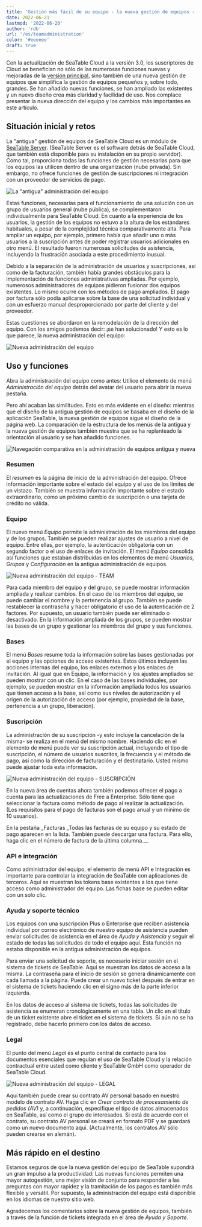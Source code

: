 ```yaml
---
title: 'Gestión más fácil de su equipo - la nueva gestión de equipos - SeaTable'
date: 2022-06-21
lastmod: '2022-06-20'
author: 'rdb'
url: '/es/teamadministration'
color: '#eeeeee'
draft: true
---
```


Con la actualización de SeaTable Cloud a la versión 3.0, los suscriptores de Cloud se benefician no sólo de las numerosas funciones nuevas y mejoradas de la [versión principal](/es/seatable-release-3-0), sino también de una nueva gestión de equipos que simplifica la gestión de equipos pequeños y, sobre todo, grandes. Se han añadido nuevas funciones, se han ampliado las existentes y un nuevo diseño crea más claridad y facilidad de uso. Nos complace presentar la nueva dirección del equipo y los cambios más importantes en este artículo.

## Situación inicial y retos

La "antigua" gestión de equipos de SeaTable Cloud es un módulo de [SeaTable Server](/es/on-premises/?lang=auto/). (SeaTable Server es el software detrás de SeaTable Cloud, que también está disponible para su instalación en su propio servidor). Como tal, proporciona todas las funciones de gestión necesarias para que los equipos las utilicen dentro de una organización (nube privada). Sin embargo, no ofrece funciones de gestión de suscripciones ni integración con un proveedor de servicios de pago.

![La "antigua" administración del equipo](https://seatable.io/wp-content/uploads/2022/06/TeamAdministration_old.png)

Estas funciones, necesarias para el funcionamiento de una solución con un grupo de usuarios general (nube pública), se complementaron individualmente para SeaTable Cloud. En cuanto a la experiencia de los usuarios, la gestión de los equipos no estuvo a la altura de los estándares habituales, a pesar de la complejidad técnica comparativamente alta. Para ampliar un equipo, por ejemplo, primero había que añadir uno o más usuarios a la suscripción antes de poder registrar usuarios adicionales en otro menú. El resultado fueron numerosas solicitudes de asistencia, incluyendo la frustración asociada a este procedimiento inusual.

Debido a la separación de la administración de usuarios y suscripciones, así como de la facturación, también había grandes obstáculos para la implementación de funciones administrativas ampliadas. Por ejemplo, numerosos administradores de equipos pidieron fusionar dos equipos existentes. Lo mismo ocurre con los métodos de pago ampliados. El pago por factura sólo podía aplicarse sobre la base de una solicitud individual y con un esfuerzo manual desproporcionado por parte del cliente y del proveedor.

Estas cuestiones se abordaron en la remodelación de la dirección del equipo. Con los amigos podemos decir: ¡se han solucionado! Y esto es lo que parece, la nueva administración del equipo:

![Nueva administración del equipo](https://seatable.io/wp-content/uploads/2022/06/TeamAdministration_Overview_.png)

## Uso y funciones

Abra la administración del equipo como antes: Utilice el elemento de menú _Administración del equipo_ detrás del avatar del usuario para abrir la nueva pestaña.

Pero ahí acaban las similitudes. Esto es más evidente en el diseño: mientras que el diseño de la antigua gestión de equipos se basaba en el diseño de la aplicación SeaTable, la nueva gestión de equipos sigue el diseño de la página web. La comparación de la estructura de los menús de la antigua y la nueva gestión de equipos también muestra que se ha replanteado la orientación al usuario y se han añadido funciones.

![Navegación comparativa en la administración de equipos antigua y nueva](https://seatable.io/wp-content/uploads/2022/06/Teamverwaltung_Navigation.png)

### Resumen

El _resumen_ es la página de inicio de la administración del equipo. Ofrece información importante sobre el estado del equipo y el uso de los límites de un vistazo. También se muestra información importante sobre el estado extraordinario, como un próximo cambio de suscripción o una tarjeta de crédito no válida.

### Equipo

El nuevo menú _Equipo_ permite la administración de los miembros del equipo y de los grupos. También se pueden realizar ajustes de usuario a nivel de equipo. Entre ellas, por ejemplo, la autenticación obligatoria con un segundo factor o el uso de enlaces de invitación. El menú _Equipo_ consolida así funciones que estaban distribuidas en los elementos de menú _Usuarios_, _Grupos_ y _Configuración_ en la antigua administración de equipos.

![Nueva administración del equipo - TEAM](https://seatable.io/wp-content/uploads/2022/06/TeamAdministration_Team.png)

Para cada miembro del equipo y del grupo, se puede mostrar información ampliada y realizar cambios. En el caso de los miembros del equipo, se puede cambiar el nombre y la pertenencia al grupo. También se puede restablecer la contraseña y hacer obligatorio el uso de la autenticación de 2 factores. Por supuesto, un usuario también puede ser eliminado o desactivado. En la información ampliada de los grupos, se pueden mostrar las bases de un grupo y gestionar los miembros del grupo y sus funciones.

### Bases

El menú _Bases_ resume toda la información sobre las bases gestionadas por el equipo y las opciones de acceso existentes. Estos últimos incluyen las acciones internas del equipo, los enlaces externos y los enlaces de invitación. Al igual que en Equipo, la información y los ajustes ampliados se pueden mostrar con un clic. En el caso de las bases individuales, por ejemplo, se pueden mostrar en la información ampliada todos los usuarios que tienen acceso a la base, así como sus niveles de autorización y el origen de la autorización de acceso (por ejemplo, propiedad de la base, pertenencia a un grupo, liberación).

### Suscripción

La administración de su suscripción -y esto incluye la cancelación de la misma- se realiza en el menú del mismo nombre. Haciendo clic en el elemento de menú puede ver su suscripción actual, incluyendo el tipo de suscripción, el número de usuarios suscritos, la frecuencia y el método de pago, así como la dirección de facturación y el destinatario. Usted mismo puede ajustar toda esta información.

![Nueva administración del equipo - SUSCRIPCIÓN](https://seatable.io/wp-content/uploads/2022/06/subscription-and-invoices.png)

En la nueva área de cuentas ahora también podemos ofrecer el pago a cuenta para las actualizaciones de Free a Enterprise. Sólo tiene que seleccionar la factura como método de pago al realizar la actualización. (Los requisitos para el pago de facturas son el pago anual y un mínimo de 10 usuarios).

En la pestaña \_Facturas \_Todas las facturas de su equipo y su estado de pago aparecen en la lista. También puede descargar una factura. Para ello, haga clic en el número de factura de la última columna.\_\_

### API e integración

Como administrador del equipo, el elemento de menú API e Integración es importante para controlar la integración de SeaTable con aplicaciones de terceros. Aquí se muestran los tokens base existentes a los que tiene acceso como administrador del equipo. Las fichas base se pueden editar con un solo clic.

### Ayuda y soporte técnico

Los equipos con una suscripción Plus o Enterprise que reciben asistencia individual por correo electrónico de nuestro equipo de asistencia pueden enviar solicitudes de asistencia en el área de _Ayuda y Asistencia_ y seguir el estado de todas las solicitudes de todo el equipo aquí. Esta función no estaba disponible en la antigua administración de equipos.

Para enviar una solicitud de soporte, es necesario iniciar sesión en el sistema de tickets de SeaTable. Aquí se muestran los datos de acceso a la misma. La contraseña para el inicio de sesión se genera dinámicamente con cada llamada a la página. Puede crear un nuevo ticket después de entrar en el sistema de tickets haciendo clic en el signo más de la parte inferior izquierda.

En los datos de acceso al sistema de tickets, todas las solicitudes de asistencia se enumeran cronológicamente en una tabla. Un clic en el título de un ticket existente abre el ticket en el sistema de tickets. Si aún no se ha registrado, debe hacerlo primero con los datos de acceso.

### Legal

El punto del menú _Legal_ es el punto central de contacto para los documentos esenciales que regulan el uso de SeaTable Cloud y la relación contractual entre usted como cliente y SeaTable GmbH como operador de SeaTable Cloud.

![Nueva administración del equipo - LEGAL](https://seatable.io/wp-content/uploads/2022/06/TeamAdministration_Legal.png)

Aquí también puede crear su contrato AV personal basado en nuestro modelo de contrato AV. Haga clic en _Crear contrato de procesamiento de pedidos (AV)_ y, a continuación, especifique el tipo de datos almacenados en SeaTable, así como el grupo de interesados. Si está de acuerdo con el contrato, su contrato AV personal se creará en formato PDF y se guardará como un nuevo documento aquí. (Actualmente, los contratos AV sólo pueden crearse en alemán).

## Más rápido en el destino

Estamos seguros de que la nueva gestión del equipo de SeaTable supondrá un gran impulso a la productividad: Las nuevas funciones permiten una mayor autogestión, una mejor visión de conjunto para responder a las preguntas con mayor rapidez y la tramitación de los pagos es también más flexible y versátil. Por supuesto, la administración del equipo está disponible en los idiomas de nuestro sitio web.

Agradecemos los comentarios sobre la nueva gestión de equipos, también a través de la función de tickets integrada en el área de _Ayuda y Soporte_.
